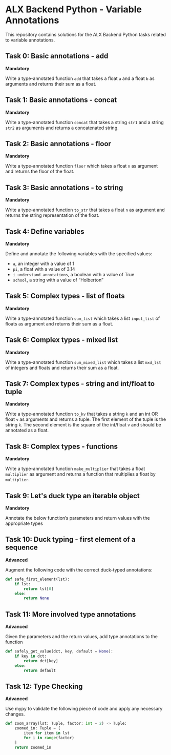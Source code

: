 # ALX Backend Python - Variable Annotations

This repository contains solutions for the ALX Backend Python tasks related to variable annotations.

## Task 0: Basic annotations - add

**Mandatory**

Write a type-annotated function `add` that takes a float `a` and a float `b` as arguments and returns their sum as a float.

## Task 1: Basic annotations - concat

**Mandatory**

Write a type-annotated function `concat` that takes a string `str1` and a string `str2` as arguments and returns a concatenated string.

## Task 2: Basic annotations - floor

**Mandatory**

Write a type-annotated function `floor` which takes a float `n` as argument and returns the floor of the float.

## Task 3: Basic annotations - to string

**Mandatory**

Write a type-annotated function `to_str` that takes a float `n` as argument and returns the string representation of the float.

## Task 4: Define variables

**Mandatory**

Define and annotate the following variables with the specified values:

- `a`, an integer with a value of 1
- `pi`, a float with a value of 3.14
- `i_understand_annotations`, a boolean with a value of True
- `school`, a string with a value of “Holberton”

## Task 5: Complex types - list of floats

**Mandatory**

Write a type-annotated function `sum_list` which takes a list `input_list` of floats as argument and returns their sum as a float.

## Task 6: Complex types - mixed list

**Mandatory**

Write a type-annotated function `sum_mixed_list` which takes a list `mxd_lst` of integers and floats and returns their sum as a float.

## Task 7: Complex types - string and int/float to tuple

**Mandatory**

Write a type-annotated function `to_kv` that takes a string `k` and an int OR float `v` as arguments and returns a tuple. The first element of the tuple is the string `k`. The second element is the square of the int/float `v` and should be annotated as a float.

## Task 8: Complex types - functions

**Mandatory**

Write a type-annotated function `make_multiplier` that takes a float `multiplier` as argument and returns a function that multiplies a float by `multiplier`.

## Task 9: Let's duck type an iterable object

**Mandatory**

Annotate the below function’s parameters and return values with the appropriate types

## Task 10: Duck typing - first element of a sequence

**Advanced**

Augment the following code with the correct duck-typed annotations:

```python
def safe_first_element(lst):
    if lst:
        return lst[0]
    else:
        return None
```

## Task 11: More involved type annotations

**Advanced**

Given the parameters and the return values, add type annotations to the function

```python
def safely_get_value(dct, key, default = None):
    if key in dct:
        return dct[key]
    else:
        return default
```

## Task 12: Type Checking

**Advanced**

Use mypy to validate the following piece of code and apply any necessary changes.

```python
def zoom_array(lst: Tuple, factor: int = 2) -> Tuple:
    zoomed_in: Tuple = [
        item for item in lst
        for i in range(factor)
    ]
    return zoomed_in
```
